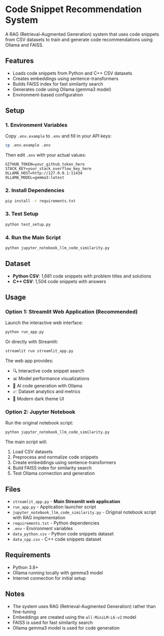 # Code Snippet Recommendation System

A RAG (Retrieval-Augmented Generation) system that uses code snippets from CSV datasets to train and generate code recommendations using Ollama and FAISS.

## Features

- Loads code snippets from Python and C++ CSV datasets
- Creates embeddings using sentence-transformers
- Builds FAISS index for fast similarity search
- Generates code using Ollama (gemma3 model)
- Environment-based configuration

## Setup

### 1. Environment Variables

Copy `.env.example` to `.env` and fill in your API keys:

```bash
cp .env.example .env
```

Then edit `.env` with your actual values:

```
GITHUB_TOKEN=your_github_token_here
STACK_KEY=your_stack_overflow_key_here
OLLAMA_HOST=http://127.0.0.1:11434
OLLAMA_MODEL=gemma3:latest
```

### 2. Install Dependencies

```bash
pip install -r requirements.txt
```

### 3. Test Setup

```bash
python test_setup.py
```

### 4. Run the Main Script

```bash
python jupyter_notebook_llm_code_similarity.py
```

## Dataset

- **Python CSV**: 1,681 code snippets with problem titles and solutions
- **C++ CSV**: 1,504 code snippets with answers

## Usage

### Option 1: Streamlit Web Application (Recommended)

Launch the interactive web interface:

```bash
python run_app.py
```

Or directly with Streamlit:

```bash
streamlit run streamlit_app.py
```

The web app provides:
- 🔍 Interactive code snippet search
- 📊 Model performance visualizations
- 🤖 AI code generation with Ollama
- 📈 Dataset analytics and metrics
- 🎨 Modern dark theme UI

### Option 2: Jupyter Notebook

Run the original notebook script:

```bash
python jupyter_notebook_llm_code_similarity.py
```

The main script will:

1. Load CSV datasets
2. Preprocess and normalize code snippets
3. Create embeddings using sentence-transformers
4. Build FAISS index for similarity search
5. Test Ollama connection and generation

## Files

- `streamlit_app.py` - **Main Streamlit web application**
- `run_app.py` - Application launcher script
- `jupyter_notebook_llm_code_similarity.py` - Original notebook script with RAG implementation
- `requirements.txt` - Python dependencies
- `.env` - Environment variables
- `data_python.csv` - Python code snippets dataset
- `data_cpp.csv` - C++ code snippets dataset

## Requirements

- Python 3.8+
- Ollama running locally with gemma3 model
- Internet connection for initial setup

## Notes

- The system uses RAG (Retrieval-Augmented Generation) rather than fine-tuning
- Embeddings are created using the `all-MiniLM-L6-v2` model
- FAISS is used for fast similarity search
- Ollama gemma3 model is used for code generation
